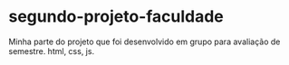 # segundo-projeto-faculdade
Minha parte do projeto que foi desenvolvido em grupo para avaliação de semestre. html, css, js.
